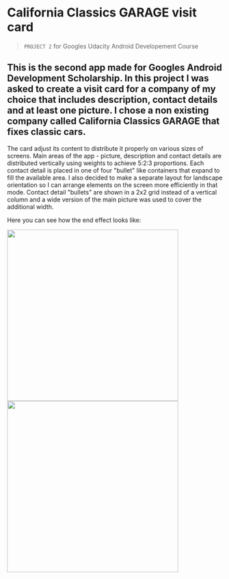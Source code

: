 # California Classics GARAGE visit card
>`PROJECT 2` for Googles Udacity Android Developement Course

This is the second app made for Googles Android Development Scholarship. In this project I was asked to create a visit card for a company of my choice that includes description, contact details and at least one picture. I chose a non existing company called California Classics GARAGE that fixes classic cars.
----------------------------
The card adjust its content to distribute it properly on various sizes of screens. Main areas of the app - picture, description and contact details are distributed vertically using weights to achieve 5:2:3 proportions. Each contact detail is placed in one of four "bullet" like containers that expand to fill the available area. I also decided to make a separate layout for landscape orientation so I can arrange elements on the screen more efficiently in that mode. Contact detail "bullets" are shown in a 2x2 grid instead of a vertical column and a wide version of the main picture was used to cover the additional width.

Here you can see how the end effect looks like:

<img src="https://cloud.githubusercontent.com/assets/25821037/23335834/f91bb480-fbbd-11e6-86b7-f06d7134f81b.jpg" align="center" height="400" > <img src="https://cloud.githubusercontent.com/assets/25821037/23335835/f91e107c-fbbd-11e6-981c-ebf57a79e46a.jpg" align="center" width="400" >
